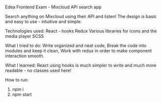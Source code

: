 Edea Frontend Exam - Mixcloud API search app

Search anything on Mixcloud using their API and listen!
The design is basic and easy to use - intuitive and simple.

Technologies used:
React - hooks
Redux
Various libraries for icons and the media player
SCSS

What I tried to do:
Write organized and neat code,
Break the code into modules and keep it clean,
Work with redux in order to make component interaction smooth.

What I learned:
React using hooks is much simpler to write and much more readable - no classes used here!

How to run:

1. npm i
2. npm start
